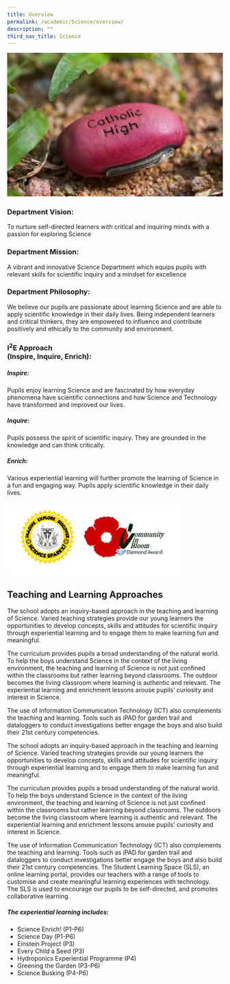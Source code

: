 ```yaml
---
title: Overview
permalink: /academic/Science/overview/
description: ""
third_nav_title: Science
---
```

![](/images/sci1.png)

### Department Vision: 
To nurture self-directed learners with critical and inquiring minds with a passion for exploring Science 

### Department Mission:
A vibrant and innovative Science Department which equips pupils with relevant skills for scientific inquiry and a mindset for excellence
  
### Department Philosophy:
We believe our pupils are passionate about learning Science and are able to apply scientific knowledge in their daily lives. Being independent learners and critical thinkers, they are empowered to influence and contribute positively and ethically to the community and environment.

### I<sup>2</sup>E Approach <br>(Inspire, Inquire, Enrich):

##### Inspire:
Pupils enjoy learning Science and are fascinated by how everyday phenomena have scientific connections and how Science and Technology have transformed and improved our lives. 

##### Inquire:
Pupils possess the spirit of scientific inquiry. They are grounded in the knowledge and can think critically.

##### Enrich:
Various experiential learning will further promote the learning of Science in a fun and engaging way. Pupils apply scientific knowledge in their daily lives.


<img src="/images/Primary/Science/ScienceLogo.jpg" style="width:80%;">


	
## Teaching and Learning Approaches

The school adopts an inquiry-based approach in the teaching and learning of Science. Varied teaching strategies provide our young learners the opportunities to develop concepts, skills and attitudes for scientific inquiry through experiential learning and to engage them to make learning fun and meaningful.

The curriculum provides pupils a broad understanding of the natural world. To help the boys understand Science in the context of the living environment, the teaching and learning of Science is not just confined within the classrooms but rather learning beyond classrooms. The outdoor becomes the living classroom where learning is authentic and relevant. The experiential learning and enrichment lessons arouse pupils’ curiosity and interest in Science.

The use of Information Communication Technology (ICT) also complements the teaching and learning. Tools such as iPAD for garden trail and dataloggers to conduct investigations better engage the boys and also build their 21st century competencies.

The school adopts an inquiry-based approach in the teaching and learning of Science. Varied teaching strategies provide our young learners the opportunities to develop concepts, skills and attitudes for scientific inquiry through experiential learning and to engage them to make learning fun and meaningful. 
  
The curriculum provides pupils a broad understanding of the natural world. To help the boys understand Science in the context of the living environment, the teaching and learning of Science is not just confined within the classrooms but rather learning beyond classrooms. The outdoors become the living classroom where learning is authentic and relevant. The experiential learning and enrichment lessons arouse pupils’ curiosity and interest in Science. 
  
The use of Information Communication Technology (ICT) also complements the teaching and learning. Tools such as iPAD for garden trail and dataloggers to conduct investigations better engage the boys and also build their 21st century competencies. The Student Learning Space (SLS), an online learning portal, provides our teachers with a range of tools to customise and create meaningful learning experiences with technology. The SLS is used to encourage our pupils to be self-directed, and promotes collaborative learning.

##### The experiential learning includes:
- Science Enrich! (P1-P6)
- Science Day (P1-P6)
- Einstein Project (P3)
- Every Child a Seed (P3)
- Hydroponics Experiential Programme (P4)
- Greening the Garden (P3-P6)
- Science Busking (P4-P6)